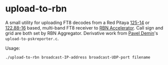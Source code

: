 # upload-to-rbn
A small utility for uploading FT8 decodes from a 
Red Pitaya [125-14](https://github.com/pavel-demin/red-pitaya-notes) or
[122.88-16](https://github.com/pavel-demin/stemlab-sdr-notes) based, multi-band FT8 receiver to [RBN Accelerator](http://www.reversebeacon.net/pages/Aggregator+34). Call sign and grid are both set by RBN Aggregator.
Derivative work from [Pavel Demin](https://github.com/pavel-demin)'s `upload-to-pskreporter.c`.

Usage: 

`./upload-to-rbn broadcast-IP-address broadcast-UDP-port filename`
